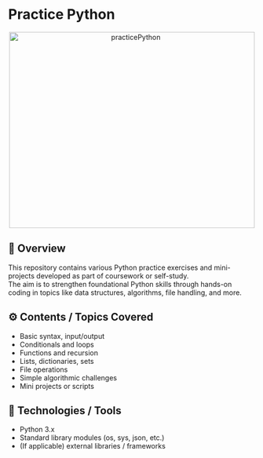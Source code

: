 # Practice Python
<p align="center">
<img width="500" height="400" alt="practicePython" src="https://github.com/user-attachments/assets/49214873-6848-4789-8b6e-03dbdd156f5e" />
</p>

## 📘 Overview
This repository contains various Python practice exercises and mini-projects developed as part of coursework or self-study.  
The aim is to strengthen foundational Python skills through hands-on coding in topics like data structures, algorithms, file handling, and more.

## ⚙️ Contents / Topics Covered
- Basic syntax, input/output  
- Conditionals and loops  
- Functions and recursion  
- Lists, dictionaries, sets  
- File operations  
- Simple algorithmic challenges  
- Mini projects or scripts  

## 🧠 Technologies / Tools
- Python 3.x  
- Standard library modules (os, sys, json, etc.)  
- (If applicable) external libraries / frameworks  


